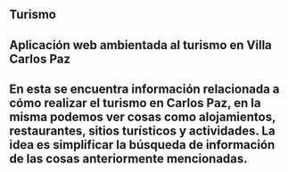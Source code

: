 ##  Turismo
##  Aplicación web ambientada al turismo en Villa Carlos Paz
##  En esta se encuentra información relacionada a cómo realizar el turismo en Carlos Paz, en la misma podemos ver cosas como alojamientos, restaurantes, sitios turísticos y actividades. La idea es simplificar la búsqueda de información de las cosas anteriormente mencionadas.

